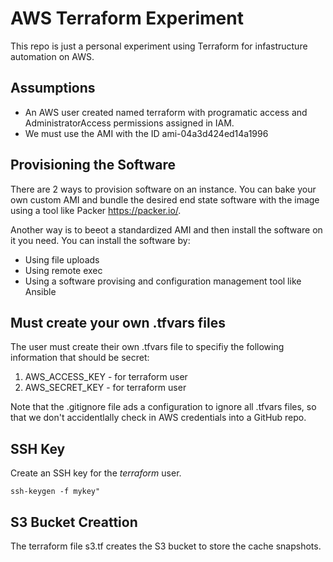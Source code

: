# AWS Terraform Experiment
This repo is just a personal experiment using Terraform for infastructure 
automation on AWS.

## Assumptions
* An AWS user created named terraform with programatic access and AdministratorAccess permissions assigned in IAM.
* We must use the AMI with the ID ami-04a3d424ed14a1996

## Provisioning the Software
There are 2 ways to provision software on an instance. You can bake your own custom AMI
and bundle the desired end state software with the image using a tool like Packer https://packer.io/. 

Another way is to beeot a standardized AMI and then install the software on it you need. You can 
install the software by:
* Using file uploads
* Using remote exec 
* Using a software provising and configuration management tool like Ansible




## Must create your own .tfvars files
The user must create their own .tfvars file to specifiy the following information
that should be secret:
1. AWS_ACCESS_KEY - for terraform user
2. AWS_SECRET_KEY - for terraform user

Note that the .gitignore file ads a configuration to ignore all .tfvars files, so
that we don't accidentlally check in AWS credentials into a GitHub repo.


## SSH Key

Create an SSH key for the *terraform* user.

`ssh-keygen -f mykey"`


## S3 Bucket Creattion
The terraform file s3.tf creates the S3 bucket to store the cache snapshots.
